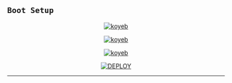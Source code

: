 ## ```Boot Setup```

  
<div align="center">
   


   
<a href='https://abu-md-deployer-l283ldqkq-afx-abu.vercel.app/' target="_blank"><img alt='koyeb' src='https://img.shields.io/badge/-SCAN QR CODE-black?style=for-the-badge&logo=koyeb&logoColor=white'/></a>


<a href='https://app.koyeb.com/auth/signup' target="_blank"><img alt='koyeb' src='https://img.shields.io/badge/-Create Koyeb Account-black?style=for-the-badge&logo=koyeb&logoColor=white'/></a>

<a href='https://app.koyeb.com/account/api' target="_blank"><img alt='koyeb' src='https://img.shields.io/badge/-Koyeb api key-black?style=for-the-badge&logo=koyeb&logoColor=white'/></a>


<a href='https://tinyurl.com/abu-bot' target="_blank"><img alt='DEPLOY' src='https://img.shields.io/badge/-DEPLOY TO KOYEB-black?style=for-the-badge&logo=koyeb&logoColor=white'/></a>  
***
